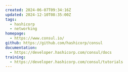 ```yaml
---
created: 2024-06-07T09:34:16Z
updated: 2024-12-10T08:35:00Z
tags:
  - hashicorp
  - networking
homepage:
  - https://www.consul.io/
github: https://github.com/hashicorp/consul
documentation:
  - https://developer.hashicorp.com/consul/docs
training:
  - https://developer.hashicorp.com/consul/tutorials
---
```

